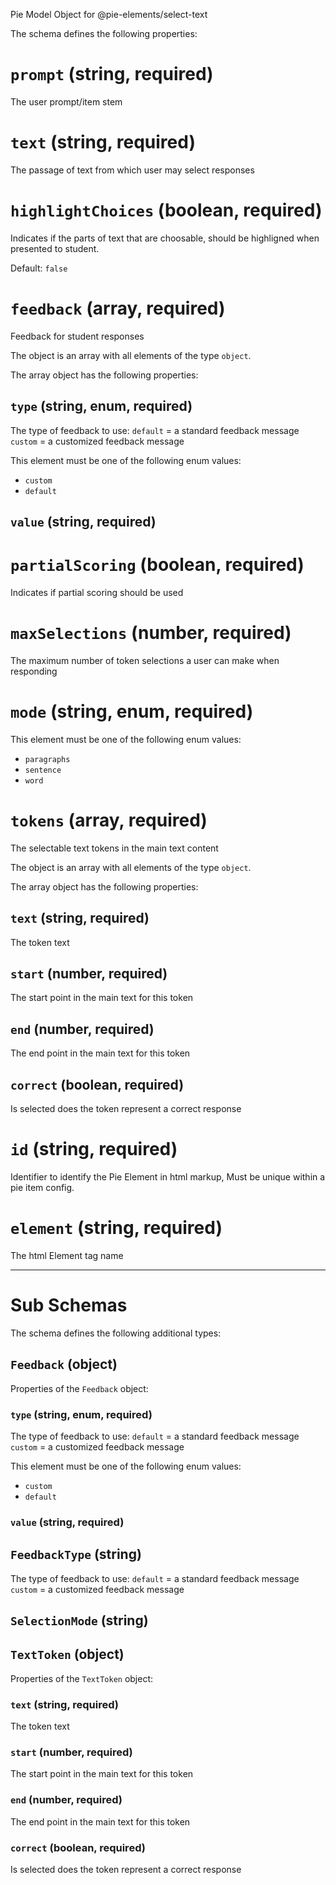 Pie Model Object for @pie-elements/select-text

The schema defines the following properties:

# `prompt` (string, required)

The user prompt/item stem

# `text` (string, required)

The passage of text from which user may select responses

# `highlightChoices` (boolean, required)

Indicates if the parts of text that are choosable, should be highligned when presented to student.

Default: `false`

# `feedback` (array, required)

Feedback for student responses

The object is an array with all elements of the type `object`.

The array object has the following properties:

## `type` (string, enum, required)

The type of feedback to use:
   `default` = a standard feedback message
   `custom` = a customized feedback message

This element must be one of the following enum values:

* `custom`
* `default`

## `value` (string, required)

# `partialScoring` (boolean, required)

Indicates if partial scoring should be used

# `maxSelections` (number, required)

The maximum number of token selections a user can make when responding

# `mode` (string, enum, required)

This element must be one of the following enum values:

* `paragraphs`
* `sentence`
* `word`

# `tokens` (array, required)

The selectable text tokens in the main text content

The object is an array with all elements of the type `object`.

The array object has the following properties:

## `text` (string, required)

The token text

## `start` (number, required)

The start point in the main text for this token

## `end` (number, required)

The end point in the main text for this token

## `correct` (boolean, required)

Is selected does the token represent a correct response

# `id` (string, required)

Identifier to identify the Pie Element in html markup, Must be unique within a pie item config.

# `element` (string, required)

The html Element tag name

---

# Sub Schemas

The schema defines the following additional types:

## `Feedback` (object)

Properties of the `Feedback` object:

### `type` (string, enum, required)

The type of feedback to use:
   `default` = a standard feedback message
   `custom` = a customized feedback message

This element must be one of the following enum values:

* `custom`
* `default`

### `value` (string, required)

## `FeedbackType` (string)

The type of feedback to use:
   `default` = a standard feedback message
   `custom` = a customized feedback message

## `SelectionMode` (string)

## `TextToken` (object)

Properties of the `TextToken` object:

### `text` (string, required)

The token text

### `start` (number, required)

The start point in the main text for this token

### `end` (number, required)

The end point in the main text for this token

### `correct` (boolean, required)

Is selected does the token represent a correct response